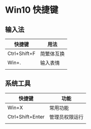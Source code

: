 <!--
title: Windows
sort:
-->

# Win10 快捷键

## 输入法

| 快捷键       | 用法       |
| ------------ | ---------- |
| Ctrl+Shift+F | 简繁体互换 |
| Win+.        | 输入表情   |
|              |            |

## 系统工具

| 快捷键           | 功能           |
| ---------------- | -------------- |
| Win+X            | 常用功能       |
| Ctrl+Shift+Enter | 管理员权限运行 |
|                  |                |
